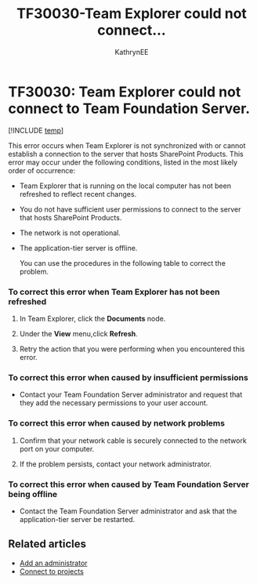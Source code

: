﻿---
title: TF30030-Team Explorer could not connect... 
titleSuffix: Azure DevOps & TFS
description: Occurs when Team Explorer is not synchronized with or cannot establish a connection to the server that hosts SharePoint Products.
ms.technology: devops-agile
ms.manager: mijacobsf-718f-4dc0-b77a-6c596c9fff1d
ms.author: kaelli
author: KathrynEE
ms.topic: Troubleshooting
ms.date: 02/22/2017
---

# TF30030: Team Explorer could not connect to Team Foundation Server.

[!INCLUDE [temp](../../includes/version-vsts-tfs-all-versions.md)]

This error occurs when Team Explorer is not synchronized with or cannot establish a connection to the server that hosts SharePoint Products. This error may occur under the following conditions, listed in the most likely order of occurrence:

* Team Explorer that is running on the local computer has not been refreshed to reflect recent changes.

* You do not have sufficient user permissions to connect to the server that hosts SharePoint Products.

* The network is not operational.

* The application-tier server is offline.

  You can use the procedures in the following table to correct the problem.

### To correct this error when Team Explorer has not been refreshed

1.  In Team Explorer, click the **Documents** node.

2.  Under the **View** menu,click **Refresh**.

3.  Retry the action that you were performing when you encountered this error.

### To correct this error when caused by insufficient permissions

* Contact your Team Foundation Server administrator and request that they add the necessary permissions to your user account.

### To correct this error when caused by network problems

1.  Confirm that your network cable is securely connected to the network port on your computer.

2.  If the problem persists, contact your network administrator.

### To correct this error when caused by Team Foundation Server being offline

* Contact the Team Foundation Server administrator and ask that the application-tier server be restarted.

## Related articles

* [Add an administrator](../../organizations/security/set-project-collection-level-permissions.md)
* [Connect to projects](../../organizations/projects/connect-to-projects.md)
